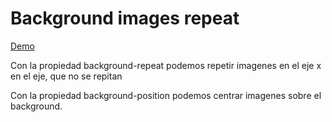# Background images repeat

[Demo](https://htmlpreview.github.io/?https://github.com/gabrielseco/css-visual-dictionary/blob/master/src/chapter-11/02-background-images-repeat/index.html)

Con la propiedad background-repeat podemos repetir imagenes en el eje x en el eje, que no se repitan

Con la propiedad background-position podemos centrar imagenes sobre el background.